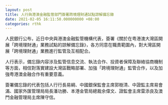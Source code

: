 ```yaml
---
layout: post
title: 人行與港澳金融監管部門簽署跨境理財通試點諒解備忘錄
date: 2021-02-05 16:11:50.000000000 +08:00
categories: rthk
---
```


人民銀行公布，近日中央與港澳金融監管機構代表，簽署《關於在粤港澳大灣區開展「跨境理財通」業務試點的諒解備忘錄》，各方同意在職責範圍內，對大灣區開展「跨境理財通」業務進行監管及互相配合。

人行表示，備忘錄内容涉及監管信息交流、執法合作、投資者保障及聯絡協商機制等方面，相信對落實建設大灣區戰略部署、加強「跨境理財通」監管合作，以及加強粤港澳金融合作有重要意義。

簽署備忘錄的代表包括人行行長易綱、中國銀保監會主席郭樹清、中證監主席易會滿、國家外匯管理局局長潘功勝、本港金管局總裁余偉文、證監會主席雷添良及澳門金融管理局主席陳守信。
